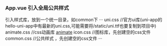 ### App.vue 引入全局公共样式
引入样式库，放到一个统一目录，如common下
···
uni.css  //官方ui库(uni-app的hello-uni-app中有最新的uni.css,可能需要将/static/uni.ttf也要复制到项目中)
animate.css //css动画库 [animate](https://daneden.github.io/animate.css/)
icon.css //图标库，先创建空的css文件
common.css //公共样式 ，先创建空的css文件
···

### 
### 